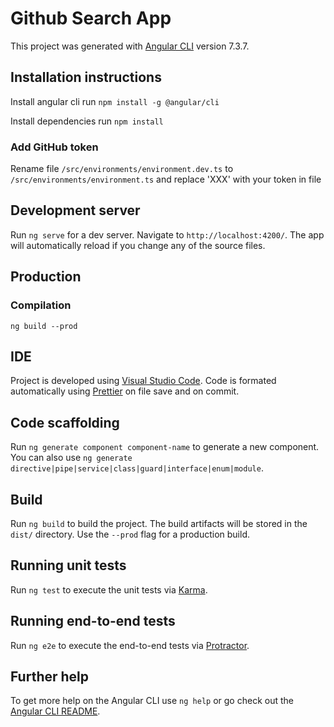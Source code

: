 # Github Search App

This project was generated with [Angular CLI](https://github.com/angular/angular-cli) version 7.3.7.

## Installation instructions

Install angular cli run `npm install -g @angular/cli`

Install dependencies run `npm install`

### Add GitHub token

Rename file `/src/environments/environment.dev.ts` to `/src/environments/environment.ts` and replace 'XXX' with your token in file

## Development server

Run `ng serve` for a dev server. Navigate to `http://localhost:4200/`. The app will automatically reload if you change any of the source files.

## Production

### Compilation

```
ng build --prod
```

## IDE

Project is developed using [Visual Studio Code](https://code.visualstudio.com/). Code is formated automatically using [Prettier](https://prettier.io/) on file save and on commit.

## Code scaffolding

Run `ng generate component component-name` to generate a new component. You can also use `ng generate directive|pipe|service|class|guard|interface|enum|module`.

## Build

Run `ng build` to build the project. The build artifacts will be stored in the `dist/` directory. Use the `--prod` flag for a production build.

## Running unit tests

Run `ng test` to execute the unit tests via [Karma](https://karma-runner.github.io).

## Running end-to-end tests

Run `ng e2e` to execute the end-to-end tests via [Protractor](http://www.protractortest.org/).

## Further help

To get more help on the Angular CLI use `ng help` or go check out the [Angular CLI README](https://github.com/angular/angular-cli/blob/master/README.md).
